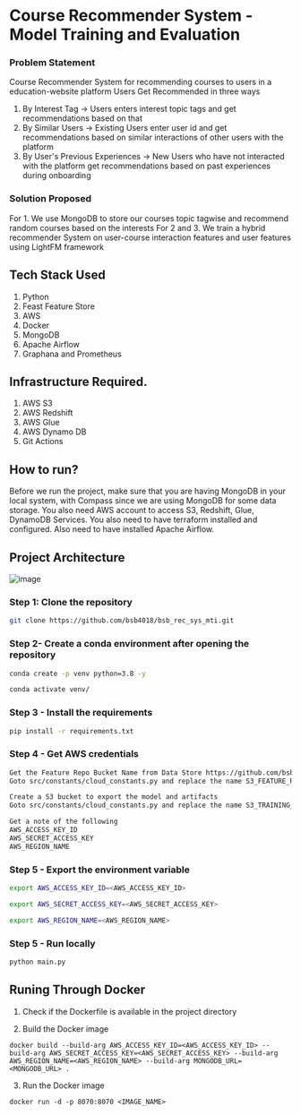 # Course Recommender System - Model Training and Evaluation

### Problem Statement
Course Recommender System for recommending courses to users in a education-website platform
Users Get Recommended in three ways
1. By Interest Tag -> Users enters interest topic tags and get recommendations based on that
2. By Similar Users -> Existing Users enter user id and get recommendations based on similar interactions of other users with the platform 
3. By User's Previous Experiences -> New Users who have not interacted with the platform get recommendations based on past experiences during onboarding

### Solution Proposed 
For 1. We use MongoDB to store our courses topic tagwise and recommend random courses based on the interests
For 2 and 3. We train a hybrid recommender System on user-course interaction features and user features using LightFM framework

## Tech Stack Used
1. Python 
2. Feast Feature Store
3. AWS
4. Docker
5. MongoDB
6. Apache Airflow
7. Graphana and Prometheus


## Infrastructure Required.
1. AWS S3
2. AWS Redshift
3. AWS Glue
4. AWS Dynamo DB
5. Git Actions


## How to run?
Before we run the project, make sure that you are having MongoDB in your local system, with Compass since we are using MongoDB for some data storage. You also need AWS account to access S3, Redshift, Glue, DynamoDB Services. You also need to have terraform installed and configured. Also need to have installed Apache Airflow.


## Project Architecture
![image]()


### Step 1: Clone the repository
```bash
git clone https://github.com/bsb4018/bsb_rec_sys_mti.git
```

### Step 2- Create a conda environment after opening the repository

```bash
conda create -p venv python=3.8 -y
```

```bash
conda activate venv/
```

### Step 3 - Install the requirements
```bash
pip install -r requirements.txt
```

### Step 4 - Get AWS credentials
```bash
Get the Feature Repo Bucket Name from Data Store https://github.com/bsb4018/bsb_rec_sys_data_store.git 
Goto src/constants/cloud_constants.py and replace the name S3_FEATURE_REGISTRY_BUCKET_NAME accordingly

Create a S3 bucket to export the model and artifacts
Goto src/constants/cloud_constants.py and replace the name S3_TRAINING_BUCKET_NAME accordingly

Get a note of the following
AWS_ACCESS_KEY_ID
AWS_SECRET_ACCESS_KEY
AWS_REGION_NAME
```


### Step 5 - Export the environment variable
```bash
export AWS_ACCESS_KEY_ID=<AWS_ACCESS_KEY_ID>

export AWS_SECRET_ACCESS_KEY=<AWS_SECRET_ACCESS_KEY>

export AWS_REGION_NAME=<AWS_REGION_NAME>

```


### Step 5 - Run locally
```bash
python main.py
```


## Runing Through Docker

1. Check if the Dockerfile is available in the project directory

2. Build the Docker image
```
docker build --build-arg AWS_ACCESS_KEY_ID=<AWS_ACCESS_KEY_ID> --build-arg AWS_SECRET_ACCESS_KEY=<AWS_SECRET_ACCESS_KEY> --build-arg AWS_REGION_NAME=<AWS_REGION_NAME> --build-arg MONGODB_URL=<MONGODB_URL> . 

```

3. Run the Docker image
```
docker run -d -p 8070:8070 <IMAGE_NAME>
```
